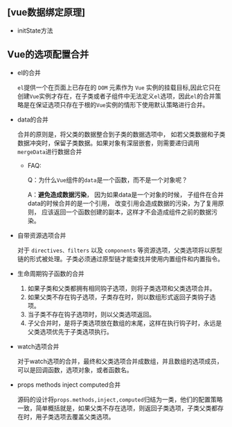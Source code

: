 ## [vue数据绑定原理]

- initState方法





## Vue的选项配置合并

- el的合并

  `el`提供一个在页面上已存在的 `DOM` 元素作为 `Vue` 实例的挂载目标,因此它只在创建`Vue`实例才存在，在子类或者子组件中无法定义`el`选项，因此`el`的合并策略是在保证选项只存在于根的`Vue`实例的情形下使用默认策略进行合并。

- data的合并

  合并的原则是，将父类的数据整合到子类的数据选项中， 如若父类数据和子类数据冲突时，保留子类数据。如果对象有深层嵌套，则需要递归调用`mergeData`进行数据合并

  - FAQ:

    Q：为什么`Vue`组件的`data`是一个函数，而不是一个对象呢？

    A：**避免造成数据污染**， 因为如果data是一个对象的时候， 子组件在合并data的时候合并的是一个引用， 改变引用会造成数据的污染，为了复用原则， 应该返回一个函数创建的副本，这样才不会造成组件之前的数据污染。

- 自带资源选项合并

  对于 `directives、filters` 以及 `components` 等资源选项，父类选项将以原型链的形式被处理。子类必须通过原型链才能查找并使用内置组件和内置指令。

- 生命周期钩子函数的合并

  1. 如果子类和父类都拥有相同钩子选项，则将子类选项和父类选项合并。
  2. 如果父类不存在钩子选项，子类存在时，则以数组形式返回子类钩子选项。
  3. 当子类不存在钩子选项时，则以父类选项返回。
  4. 子父合并时，是将子类选项放在数组的末尾，这样在执行钩子时，永远是父类选项优先于子类选项执行。

  

- watch选项合并

  对于watch选项的合并，最终和父类选项合并成数组，并且数组的选项成员，可以是回调函数，选项对象，或者函数名。

- props methods inject computed合并

  源码的设计将`props.methods,inject,computed`归结为一类，他们的配置策略一致，简单概括就是，如果父类不存在选项，则返回子类选项，子类父类都存在时，用子类选项去覆盖父类选项。

  
